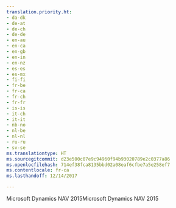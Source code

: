 ```yaml
---
translation.priority.ht:
- da-dk
- de-at
- de-ch
- de-de
- en-au
- en-ca
- en-gb
- en-in
- en-nz
- es-es
- es-mx
- fi-fi
- fr-be
- fr-ca
- fr-ch
- fr-fr
- is-is
- it-ch
- it-it
- nb-no
- nl-be
- nl-nl
- ru-ru
- sv-se
ms.translationtype: HT
ms.sourcegitcommit: d23e500c07e9c94960f94b93020789e2c0377a86
ms.openlocfilehash: 714ef38fca8135bbd02a08eaf6cfbe7a5e258ef7
ms.contentlocale: fr-ca
ms.lasthandoff: 12/14/2017

---
```

<span data-ttu-id="1e59f-101">Microsoft Dynamics NAV 2015</span><span class="sxs-lookup"><span data-stu-id="1e59f-101">Microsoft Dynamics NAV 2015</span></span>
